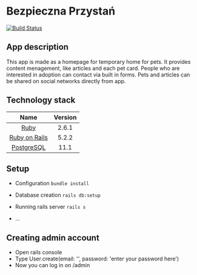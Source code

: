# Bezpieczna Przystań

[![Build Status](https://travis-ci.com/bezpieczna-przystan/bezpieczna-przystan.svg?branch=master)](https://travis-ci.com/bezpieczna-przystan/bezpieczna-przystan)

## App description

This app is made as a homepage for temporary home for pets. It provides content menagement, like articles and each pet card. People who are interested in adoption can contact via built in forms.
Pets and articles can be shared on social networks directly from app.

## Technology stack

|                     Name                     | Version |
| :------------------------------------------: | :-----: |
|      [Ruby](https://www.ruby-lang.org)       |  2.6.1  |
| [Ruby on Rails](http://www.rubyonrails.org/) |  5.2.2  |
|   [PostgreSQL](http://www.postgresql.org/)   |  11.1   |

## Setup

- Configuration
  `bundle install`

- Database creation
  `rails db:setup`

- Running rails server
  `rails s`

* ...
## Creating admin account

- Open rails console
- Type User.create(email: '<email here>', password: 'enter your password here')
- Now you can log in on /admin
